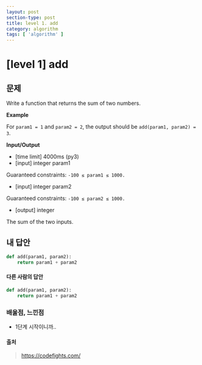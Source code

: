 ```yaml
---
layout: post
section-type: post
title: level 1. add
category: algorithm
tags: [ 'algorithm' ]
---
```


# [level 1] add

## 문제
Write a function that returns the sum of two numbers.

**Example**

For `param1 = 1` and `param2 = 2`, the output should be
`add(param1, param2) = 3`.

**Input/Output**

- [time limit] 4000ms (py3)
- [input] integer param1

Guaranteed constraints:
`-100 ≤ param1 ≤ 1000.`

- [input] integer param2

Guaranteed constraints:
`-100 ≤ param2 ≤ 1000.`

- [output] integer

The sum of the two inputs.


## 내 답안

```python
def add(param1, param2):
    return param1 + param2
```

#### 다른 사람의 답안

```python
def add(param1, param2):
    return param1 + param2
```

### 배울점, 느낀점

- 1단계 시작이니까..

#### 출처
> <https://codefights.com/>
